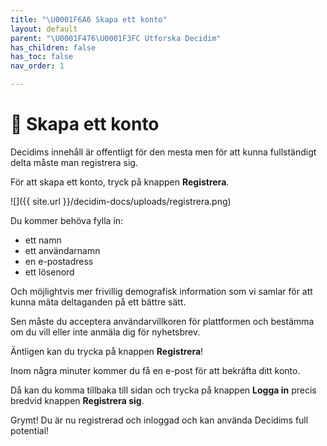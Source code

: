 ```yaml
---
title: "\U0001F6A6 Skapa ett konto"
layout: default
parent: "\U0001F476\U0001F3FC Utforska Decidim"
has_children: false
has_toc: false
nav_order: 1

---
```

# 🚦 Skapa ett konto

Decidims innehåll är offentligt för den mesta men för att kunna fullständigt delta måste man registrera sig.

För att skapa ett konto, tryck på knappen **Registrera**.

![]({{ site.url }}/decidim-docs/uploads/registrera.png)

Du kommer behöva fylla in:

* ett namn
* ett användarnamn
* en e-postadress
* ett lösenord

Och möjlightvis mer frivillig demografisk information som vi samlar för att kunna mäta deltaganden på ett bättre sätt.

Sen måste du acceptera användarvillkoren för plattformen och bestämma om du vill eller inte anmäla dig för nyhetsbrev.

Äntligen kan du trycka på knappen **Registrera**!

Inom några minuter kommer du få en e-post för att bekräfta ditt konto.

Då kan du komma tillbaka till sidan och trycka på knappen **Logga in** precis bredvid knappen **Registrera sig**.

Grymt! Du är nu registrerad och inloggad och kan använda Decidims full potential!
